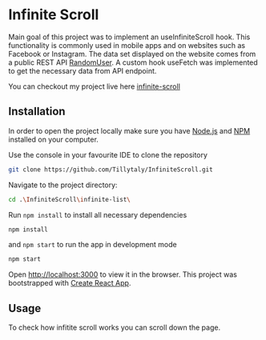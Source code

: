 # Infinite Scroll

Main goal of this project was to implement an useInfiniteScroll hook. This functionality is commonly used in mobile apps and on websites such as Facebook or Instagram. The data set displayed on the website comes from a public REST API [RandomUser](https://randomuser.me/). A custom hook useFetch was implemented to get the necessary data from API endpoint.

You can checkout my project live here [infinite-scroll](https://Tillytaly.github.io/infinite-scroll)


## Installation 
In order to open the project locally make sure you have [Node.js](https://nodejs.org/en/) and [NPM](https://www.npmjs.com/package/npm) installed on your computer.

Use the console in your favourite IDE to clone the repository

```bash
git clone https://github.com/Tillytaly/InfiniteScroll.git
```

Navigate to the project directory:

```bash
cd .\InfiniteScroll\infinite-list\
```

Run  `npm install` to install all necessary dependencies

```bash
npm install
```

and  `npm start` to run the app in development mode

```bash
npm start
```

Open [http://localhost:3000](http://localhost:3000) to view it in the browser.
This project was bootstrapped with [Create React App](https://github.com/facebook/create-react-app).

## Usage

To check how infitite scroll works you can scroll down the page.